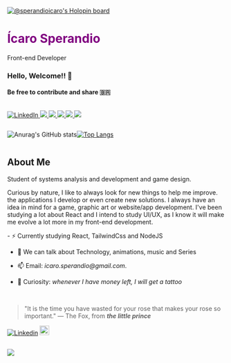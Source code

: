 
[![@sperandioicaro's Holopin board](https://holopin.me/sperandioicaro)](https://holopin.io/@sperandioicaro) 

<h1 style="color: purple" >Ícaro Sperandio</h1>
<span>Front-end Developer</span>


### Hello, Welcome!! 🚀 
#### Be free to contribute and share 🇧🇷

<div style="display: flex">
<p>   
  <a href="https://www.linkedin.com/in/icarosperandio/" target="_blank">
    <img src="https://img.shields.io/badge/-LinkedIn-0077B5?style=flat&logo=Linkedin&logoColor=white" alt="LinkedIn" />
    <img src="https://img.shields.io/badge/Mobile-React Native-7923D9"/>
    <img src="https://img.shields.io/badge/Front End-React-7923D9"/>
    <img src="https://img.shields.io/badge/Back End-NodeJs-7923D9"/>
  
  <img src="http://views.whatilearened.today/views/github/SperandioIcaro/views.svg"/> 
    <a href="https://github.com/SperandioIcaro?tab=repositories">
      <img src="https://badges.frapsoft.com/os/v2/open-source.svg?v=103"/>
    </a>
    
</p>
 </div>

<div style="display: flex">

![Anurag's GitHub stats](https://github-readme-stats.vercel.app/api?username=SperandioIcaro&show_icons=true&theme=tokyonight)

 [![Top Langs](https://github-readme-stats.vercel.app/api/top-langs/?username=SperandioIcaro&layout=compact&theme=dark)](https://github.com/SperandioIcaro/github-readme-stats)
 
 </div>


##  About Me 


Student of systems analysis and development and game design. 

Curious by nature, I like to always look for new things to help me improve.
the applications I develop or even create new solutions.
I always have an idea in mind for a game, graphic art or website/app development.
I've been studying a lot about React and I intend to study UI/UX, as I know it will make me evolve a lot more in my front-end development.
<p></p>
- ⚡ Currently studying React, TailwindCss and NodeJS 

- 💬 We can talk about Technology, animations, music and Series 

- 📫 Email: _icaro.sperandio@gmail.com_.

- 📓 Curiosity: *whenever I have money left, I will get a tattoo*
</br>

> "It is the time you have wasted for your rose that makes your rose so important."
― The Fox, from ***the little prince***


[![Linkedin](https://img.shields.io/badge/-LinkedIn-blue?style=flat&logo=Linkedin&logoColor=white)](https://www.linkedin.com/in/SperandioIcaro/)
[<img src="https://img.shields.io/github/followers/SperandioIcaro?label=follow&style=social" height="22" title="Follow me" />](https://github.com/SperandioIcaro) 

##

![](https://github.com/SperandioIcaro/snk/raw/output/github-contribution-grid-snake.svg)
 
